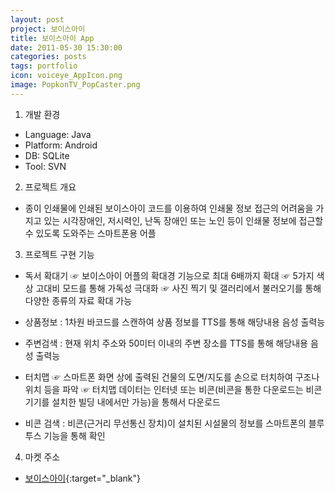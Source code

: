 ```yaml
---
layout: post
project: 보이스아이
title: 보이스아이 App
date: 2011-05-30 15:30:00 
categories: posts 
tags: portfolio
icon: voiceye_AppIcon.png
image: PopkonTV_PopCaster.png
---
```


1) 개발 환경  
 - Language: Java  
 - Platform: Android  
 - DB: SQLite  
 - Tool: SVN

2) 프로젝트 개요  
 - 종이 인쇄물에 인쇄된 보이스아이 코드를 이용하여 인쇄물 정보 접근의 어려움을 가지고 있는 
   시각장애인, 저시력인, 난독 장애인 또는 노인 등이 인쇄물 정보에 접근할 수 있도록 도와주는 스마트폰용 어플

3) 프로젝트 구현 기능  
 - 독서 확대기
   ☞ 보이스아이 어플의 확대경 기능으로 최대 6배까지 확대
   ☞ 5가지 색상 고대비 모드를 통해 가독성 극대화
   ☞ 사진 찍기 및 갤러리에서 불러오기를 통해 다양한 종류의 자료 확대 가능
 - 상품정보 : 1차원 바코드를 스캔하여 상품 정보를 TTS를 통해 해당내용 음성 출력능
 - 주변검색 : 현재 위치 주소와 50미터 이내의 주변 장소를 TTS를 통해 해당내용 음성 출력능
 - 터치맵 
   ☞ 스마트폰 화면 상에 출력된 건물의 도면/지도를 손으로 터치하여 구조나 위치 등을 파악
   ☞ 터치맵 데이터는 인터넷 또는 비콘(비콘을 통한 다운로드는 비콘 기기를 설치한 빌딩 내에서만 가능)을 통해서 다운로드
   
 - 비콘 검색 : 비콘(근거리 무선통신 장치)이 설치된 시설물의 정보를 스마트폰의 블루투스 기능을 통해 확인
 
 
4) 마켓 주소  
 - [보이스아이](https://play.google.com/store/apps/details?id=com.voiceye.reader.access&hl=ko){:target="_blank"}  
